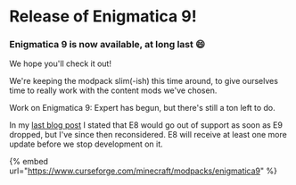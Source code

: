 # Release of Enigmatica 9!

### Enigmatica 9 is now available, at long last :smile:&#x20;

We hope you'll check it out!

We're keeping the modpack slim(-ish) this time around, to give ourselves time to really work with the content mods we've chosen.

Work on Enigmatica 9: Expert has begun, but there's still a ton left to do.



In my [last blog post](<README (3).md>) I stated that E8 would go out of support as soon as E9 dropped, but I've since then reconsidered. E8 will receive at least one more update before we stop development on it.

{% embed url="https://www.curseforge.com/minecraft/modpacks/enigmatica9" %}
